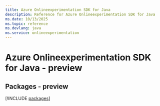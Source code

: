 ```yaml
---
title: Azure Onlineexperimentation SDK for Java
description: Reference for Azure Onlineexperimentation SDK for Java
ms.date: 10/13/2025
ms.topic: reference
ms.devlang: java
ms.service: onlineexperimentation
---
```

# Azure Onlineexperimentation SDK for Java - preview
## Packages - preview
[!INCLUDE [packages](onlineexperimentation-index.md)]